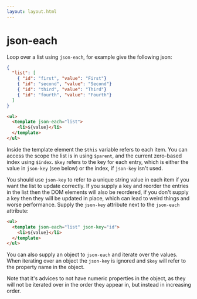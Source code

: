 ```yaml
---
layout: layout.html
---
```


# json-each

Loop over a list using `json-each`, for example give the following json:

```json
{
  "list": [
    { "id": "first", "value": "First"}
    { "id": "second", "value": "Second"}
    { "id": "third", "value": "Third"}
    { "id": "fourth", "value": "Fourth"}
  ]
}
```

```html
<ul>
  <template json-each="list">
    <li>${value}</li>
  </template>
</ul>
```

Inside the template element the `$this` variable refers to each item. You can access the scope the list is in using `$parent`, and the current zero-based index using `$index`. `$key` refers to the key for each entry, which is either the value in `json-key` (see below) or the index, if `json-key` isn't used. 

You should use `json-key` to refer to a unique string value in each item if you want the list to update correctly. If you supply a key and reorder the entries in the list then the DOM elements will also be reordered, if you don't supply a key then they will be updated in place, which can lead to weird things and worse performance. Supply the `json-key` attribute next to the `json-each` attribute:

```html
<ul>
  <template json-each="list" json-key="id">
    <li>${value}</li>
  </template>
</ul>
```

You can also supply an object to `json-each` and iterate over the values. When iterating over an object the `json-key` is ignored and `$key` will refer to the property name in the object. 

Note that it's advices to not have numeric properties in the object, as they will not be iterated over in the order they appear in, but instead in increasing order. 
